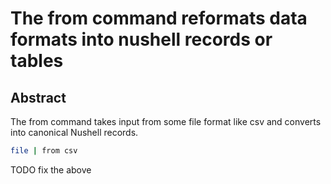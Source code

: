 # The from command reformats data formats into nushell records or tables

## Abstract

The from command takes input from some file format like csv
and converts into canonical Nushell records.

```sh
file | from csv

```

TODO fix the above
